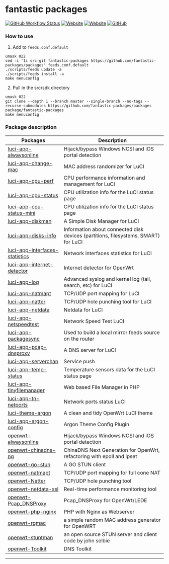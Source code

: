 fantastic packages
==================

[![GitHub Workflow Status](https://img.shields.io/github/actions/workflow/status/fantastic-packages/packages/AutoBuild.yml?label=AutoBuild&style=flat-square)](https://github.com/fantastic-packages/packages/actions/workflows/AutoBuild.yml)
[![Website](https://img.shields.io/website?down_message=offline&label=Donwload%20pages&style=flat-square&up_message=online&url=https%3A%2F%2Ffantastic-packages.github.io%2Fpackages%2F)](https://fantastic-packages.github.io/packages/)
[![Website](https://img.shields.io/website?down_message=userguide&label=Custom%20Feeds&style=flat-square&up_message=userguide&url=https%3A%2F%2Fgithub.com%2Ffantastic-packages%2Fpackages%2Ftree%2Fgh-pages)](https://github.com/fantastic-packages/packages/tree/gh-pages#how-to-use-on-openwrt)
[![GitHub](https://img.shields.io/github/license/fantastic-packages/packages?style=flat-square)](./LICENSE)

### How to use

1. Add to `feeds.conf.default`
```shell
umask 022
sed -i '1i src-git fantastic-packages https://github.com/fantastic-packages/packages' feeds.conf.default
./scripts/feeds update -a
./scripts/feeds install -a
make menuconfig
```

2. Pull in the src/sdk directory
```shell
umask 022
git clone --depth 1 --branch master --single-branch --no-tags --recurse-submodules https://github.com/fantastic-packages/packages package/fantastic-packages
make menuconfig
```

### Package description
| Packages | Description |
| ---- | ---- |
| [luci-app-alwaysonline][] | Hijack/bypass Windows NCSI and iOS portal detection |
| [luci-app-change-mac][] | MAC address randomizer for LuCI |
| [luci-app-cpu-perf][] | CPU performance information and management for LuCI |
| [luci-app-cpu-status][] | CPU utilization info for the LuCI status page |
| [luci-app-cpu-status-mini][] | CPU utilization info for the LuCI status page |
| [luci-app-diskman][] | A Simple Disk Manager for LuCI |
| [luci-app-disks-info][] | Information about connected disk devices (partitions, filesystems, SMART) for LuCI |
| [luci-app-interfaces-statistics][] | Network interfaces statistics for LuCI |
| [luci-app-internet-detector][] | Internet detector for OpenWrt |
| [luci-app-log][] | Advanced syslog and kernel log (tail, search, etc) for LuCI |
| [luci-app-natmapt][] | TCP/UDP port mapping for LuCI |
| [luci-app-natter][] | TCP/UDP hole punching tool for LuCI |
| [luci-app-netdata][] | Netdata for LuCI |
| [luci-app-netspeedtest][] | Network Speed Test LuCI |
| [luci-app-packagesync][] | Used to build a local mirror feeds source on the router |
| [luci-app-pcap-dnsproxy][] | A DNS server for LuCI |
| [luci-app-serverchan][] | Service push |
| [luci-app-temp-status][] | Temperature sensors data for the LuCI status page |
| [luci-app-tinyfilemanager][] | Web based File Manager in PHP |
| [luci-app-tn-netports][] | Network ports status LuCI |
| [luci-theme-argon][] | A clean and tidy OpenWrt LuCI theme |
| [luci-app-argon-config][] | Argon Theme Config Plugin |
| [openwrt-alwaysonline][] | Hijack/bypass Windows NCSI and iOS portal detection |
| [openwrt-chinadns-ng][] | ChinaDNS Next Generation for OpenWrt, refactoring with epoll and ipset |
| [openwrt-go-stun][] | A GO STUN client |
| [openwrt-natmapt][] | TCP/UDP port mapping for full cone NAT |
| [openwrt-Natter][] | TCP/UDP hole punching tool |
| [openwrt-netdata-ssl][] | Real-time performance monitoring tool |
| [openwrt-Pcap_DNSProxy][] | Pcap_DNSProxy for OpenWrt/LEDE |
| [openwrt-php-nginx][] | PHP with Nginx as Webserver |
| [openwrt-rgmac][] | a simple random MAC address generator for OpenWRT |
| [openwrt-stuntman][] | an open source STUN server and client code by john selbie |
| [openwrt-Toolkit][] | DNS Toolkit |

--------

[luci-app-alwaysonline]: https://github.com/muink/luci-app-alwaysonline
[luci-app-change-mac]: https://github.com/muink/luci-app-change-mac
[luci-app-cpu-perf]: https://github.com/gSpotx2f/luci-app-cpu-perf
[luci-app-cpu-status]: https://github.com/gSpotx2f/luci-app-cpu-status
[luci-app-cpu-status-mini]: https://github.com/gSpotx2f/luci-app-cpu-status-mini
[luci-app-diskman]: https://github.com/lisaac/luci-app-diskman
[luci-app-disks-info]: https://github.com/gSpotx2f/luci-app-disks-info
[luci-app-interfaces-statistics]: https://github.com/gSpotx2f/luci-app-interfaces-statistics
[luci-app-internet-detector]: https://github.com/gSpotx2f/luci-app-internet-detector
[luci-app-log]: https://github.com/gSpotx2f/luci-app-log
[luci-app-natmapt]: https://github.com/muink/luci-app-natmapt
[luci-app-natter]: https://github.com/muink/luci-app-natter
[luci-app-netdata]: https://github.com/muink/luci-app-netdata
[luci-app-netspeedtest]: https://github.com/muink/luci-app-netspeedtest
[luci-app-packagesync]: https://github.com/muink/luci-app-packagesync
[luci-app-pcap-dnsproxy]: https://github.com/muink/luci-app-pcap-dnsproxy
[luci-app-serverchan]: https://github.com/tty228/luci-app-wechatpush
[luci-app-temp-status]: https://github.com/gSpotx2f/luci-app-temp-status
[luci-app-tinyfilemanager]: https://github.com/muink/luci-app-tinyfilemanager
[luci-app-tn-netports]: https://github.com/muink/luci-app-tn-netports
[luci-theme-argon]: https://github.com/jerrykuku/luci-theme-argon
[luci-app-argon-config]: https://github.com/jerrykuku/luci-app-argon-config
[openwrt-alwaysonline]: https://github.com/muink/openwrt-alwaysonline
[openwrt-chinadns-ng]: https://github.com/muink/openwrt-chinadns-ng
[openwrt-go-stun]: https://github.com/muink/openwrt-go-stun
[openwrt-natmapt]: https://github.com/muink/openwrt-natmapt
[openwrt-Natter]: https://github.com/muink/openwrt-Natter
[openwrt-netdata-ssl]: https://github.com/muink/openwrt-netdata-ssl
[openwrt-Pcap_DNSProxy]: https://github.com/muink/openwrt-Pcap_DNSProxy
[openwrt-php-nginx]: https://github.com/muink/openwrt-php-nginx
[openwrt-rgmac]: https://github.com/muink/openwrt-rgmac
[openwrt-stuntman]: https://github.com/muink/openwrt-stuntman
[openwrt-Toolkit]: https://github.com/muink/openwrt-Toolkit
